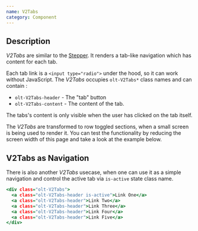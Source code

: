 ```yaml
---
name: V2Tabs
category: Component
---
```


## Description

*V2Tabs* are similar to the [Stepper](/#stepper). It renders a tab-like navigation
which has content for each tab.
 
Each tab link is a
`<input type="radio">` under the hood, so it can work without JavaScript. The 
*V2Tabs* occupies `olt-V2Tabs*` class names and can contain :

- `olt-V2Tabs-header` - The "tab" button
- `olt-V2Tabs-content` - The content of the tab.

The tabs's content is only visible when the user has clicked on the tab itself.

The *V2Tabs* are transformed to row toggled sections, when a small screen is
being used to render it. You can test the functionality by reducing the screen 
width of this page and take a look at the example below.

## V2Tabs as Navigation

There is also another *V2Tabs* usecase, when one can use it as a simple
navigation and control the active tab via `is-active` state class name.

```newnavigation.html
<div class="olt-V2Tabs">
  <a class="olt-V2Tabs-header is-active">Link One</a>
  <a class="olt-V2Tabs-header">Link Two</a>
  <a class="olt-V2Tabs-header">Link Three</a>
  <a class="olt-V2Tabs-header">Link Four</a>
  <a class="olt-V2Tabs-header">Link Five</a>
</div>
```
